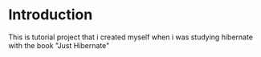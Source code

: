 # Introduction
This is tutorial project that i created myself when i was studying hibernate with the book "Just Hibernate"